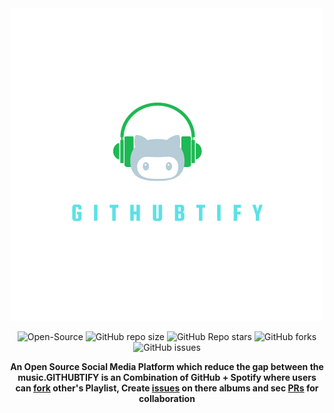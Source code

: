 <div align="center"> 
<img src="./logo.png" />

<!-- # GitHub + Spotify  -->
</div>

<div align="center">

   ![Open-Source](https://img.shields.io/badge/-OPEN--SOURCE-%236fff00?style=for-the-badge&logo=github)
   ![GitHub repo size](https://img.shields.io/github/repo-size/imaaquibali/githubtify?color=green&label=SIZE&logo=github&style=for-the-badge)
   ![GitHub Repo stars](https://img.shields.io/github/stars/imaaquibali/githubtify?color=%2381f200&logo=github&style=for-the-badge)
   ![GitHub forks](https://img.shields.io/github/forks/imaaquibali/githubtify?color=%2300c8ff&logo=github&style=for-the-badge)
   ![GitHub issues](https://img.shields.io/github/issues/imaaquibali/githubtify?color=%23f6ff00&logo=github&style=for-the-badge)

</div>

<div align="center">

**An Open Source Social Media Platform which reduce the gap between the music.GITHUBTIFY is an Combination of GitHub + Spotify where users can [fork](https://github.com/imaaquibali/githubtify/fork) other's Playlist, Create [issues](https://github.com/imaaquibali/githubtify/issues) on there albums and sec [PRs](https://github.com/imaaquibali/githubtify/pulls) for collaboration**
<br>
</div>